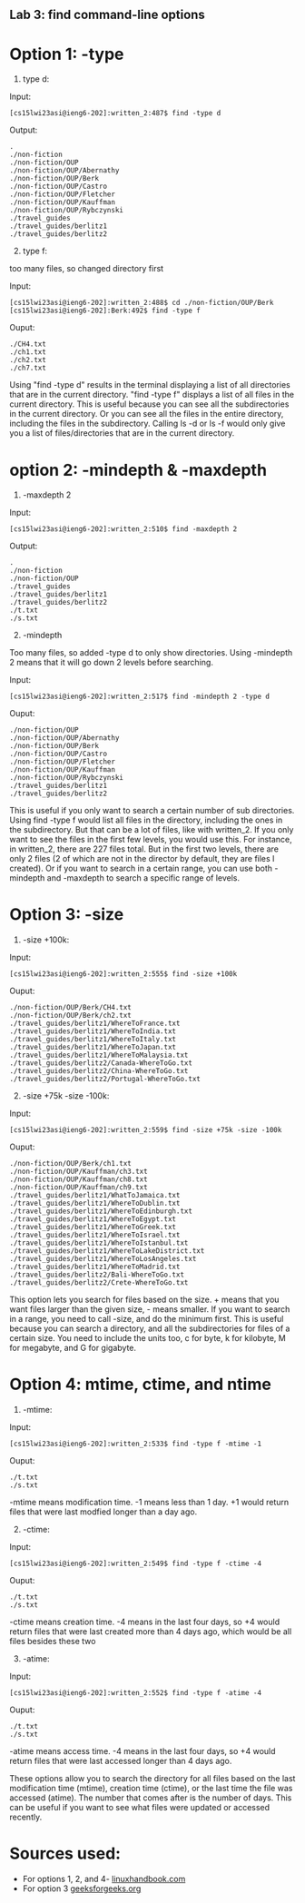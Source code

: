 ## Lab 3: find command-line options

# Option 1: -type

1) type d:

Input:
```
[cs15lwi23asi@ieng6-202]:written_2:487$ find -type d
```
Output:
```
.
./non-fiction
./non-fiction/OUP
./non-fiction/OUP/Abernathy
./non-fiction/OUP/Berk
./non-fiction/OUP/Castro
./non-fiction/OUP/Fletcher
./non-fiction/OUP/Kauffman
./non-fiction/OUP/Rybczynski
./travel_guides
./travel_guides/berlitz1
./travel_guides/berlitz2
```

2) type f:

too many files, so changed directory first

Input:
```
[cs15lwi23asi@ieng6-202]:written_2:488$ cd ./non-fiction/OUP/Berk
[cs15lwi23asi@ieng6-202]:Berk:492$ find -type f
```

Ouput:
```
./CH4.txt
./ch1.txt
./ch2.txt
./ch7.txt
```

Using "find -type d" results in the terminal displaying a list of all directories that are in the current directory. 
"find -type f" displays a list of all files in the current directory. This is useful because you can see all the subdirectories in the current directory. 
Or you can see all the files in the entire directory, including the files in the subdirectory. Calling ls -d or ls -f would only give you a list of files/directories
that are in the current directory.

# option 2: -mindepth & -maxdepth

1) -maxdepth 2

Input:
```
[cs15lwi23asi@ieng6-202]:written_2:510$ find -maxdepth 2
```

Output:
```
.
./non-fiction
./non-fiction/OUP
./travel_guides
./travel_guides/berlitz1
./travel_guides/berlitz2
./t.txt
./s.txt
```

2) -mindepth 

Too many files, so added -type d to only show directories. Using -mindepth 2 means that it will go down 2 levels before searching.

Input:
```
[cs15lwi23asi@ieng6-202]:written_2:517$ find -mindepth 2 -type d
```

Ouput:
```
./non-fiction/OUP
./non-fiction/OUP/Abernathy
./non-fiction/OUP/Berk
./non-fiction/OUP/Castro
./non-fiction/OUP/Fletcher
./non-fiction/OUP/Kauffman
./non-fiction/OUP/Rybczynski
./travel_guides/berlitz1
./travel_guides/berlitz2
````

This is useful if you only want to search a certain number of sub directories. Using find -type f would list all files in the directory, including the ones in the
subdirectory. But that can be a lot of files, like with written_2. If you only want to see the files in the first few levels, you would use this. For instance,
in written_2, there are 227 files total. But in the first two levels, there are only 2 files (2 of which are not in the director by default, they are files I created). Or if you want to search in a certain range, you can use both -mindepth and -maxdepth to search a specific range of levels.

# Option 3: -size

1) -size +100k:

Input:
```
[cs15lwi23asi@ieng6-202]:written_2:555$ find -size +100k
```

Ouput:
```
./non-fiction/OUP/Berk/CH4.txt
./non-fiction/OUP/Berk/ch2.txt
./travel_guides/berlitz1/WhereToFrance.txt
./travel_guides/berlitz1/WhereToIndia.txt
./travel_guides/berlitz1/WhereToItaly.txt
./travel_guides/berlitz1/WhereToJapan.txt
./travel_guides/berlitz1/WhereToMalaysia.txt
./travel_guides/berlitz2/Canada-WhereToGo.txt
./travel_guides/berlitz2/China-WhereToGo.txt
./travel_guides/berlitz2/Portugal-WhereToGo.txt
```

2) -size +75k -size -100k:

Input:
```
[cs15lwi23asi@ieng6-202]:written_2:559$ find -size +75k -size -100k
```

Ouput:
```
./non-fiction/OUP/Berk/ch1.txt
./non-fiction/OUP/Kauffman/ch3.txt
./non-fiction/OUP/Kauffman/ch8.txt
./non-fiction/OUP/Kauffman/ch9.txt
./travel_guides/berlitz1/WhatToJamaica.txt
./travel_guides/berlitz1/WhereToDublin.txt
./travel_guides/berlitz1/WhereToEdinburgh.txt
./travel_guides/berlitz1/WhereToEgypt.txt
./travel_guides/berlitz1/WhereToGreek.txt
./travel_guides/berlitz1/WhereToIsrael.txt
./travel_guides/berlitz1/WhereToIstanbul.txt
./travel_guides/berlitz1/WhereToLakeDistrict.txt
./travel_guides/berlitz1/WhereToLosAngeles.txt
./travel_guides/berlitz1/WhereToMadrid.txt
./travel_guides/berlitz2/Bali-WhereToGo.txt
./travel_guides/berlitz2/Crete-WhereToGo.txt
```

This option lets you search for files based on the size. + means that you want files larger than the given size, - means smaller. 
If you want to search in a range, you need to call -size, and do the minimum first. This is useful because you can search a directory, 
and all the subdirectories for files of a certain size. You need to include the units too, c for byte, k for kilobyte, M for megabyte, and G for gigabyte.

# Option 4: mtime, ctime, and ntime

1) -mtime:

Input:
```
[cs15lwi23asi@ieng6-202]:written_2:533$ find -type f -mtime -1   
```

Ouput:
```
./t.txt
./s.txt
```

-mtime means modification time. -1 means less than 1 day. +1 would return files that were last modfied longer than a day ago.

2) -ctime:

Input:
```
[cs15lwi23asi@ieng6-202]:written_2:549$ find -type f -ctime -4 
```

Ouput:
```
./t.txt
./s.txt
```

-ctime means creation time. -4 means in the last four days, so +4 would return files that were last created more than 4 days ago, which would be all files besides these two

3) -atime:

Input:
```
[cs15lwi23asi@ieng6-202]:written_2:552$ find -type f -atime -4
```

Ouput:
```
./t.txt
./s.txt
```

-atime means access time. -4 means in the last four days, so +4 would return files that were last accessed longer than 4 days ago.

These options allow you to search the directory for all files based on the last modification time (mtime), creation time (ctime), or the last time the 
file was accessed (atime). The number that comes after is the number of days. This can be useful if you want to see what files were updated or accessed recently.

# Sources used: 
* For options 1, 2, and 4- [linuxhandbook.com](https://linuxhandbook.com/find-command-examples/)
* For option 3 [geeksforgeeks.org](https://www.geeksforgeeks.org/mindepth-maxdepth-linux-find-command-limiting-search-specific-directory/)

